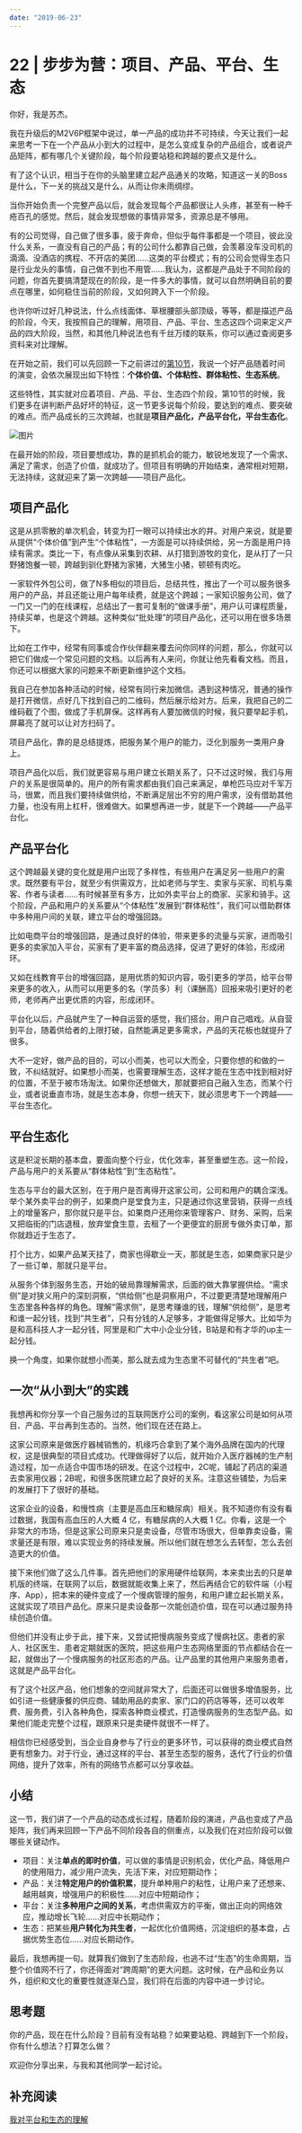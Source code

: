 ```yaml
---
date: "2019-06-23"
---  
```

      
# 22 | 步步为营：项目、产品、平台、生态
你好，我是苏杰。

我在升级后的M2V6P框架中说过，单一产品的成功并不可持续，今天让我们一起来思考一下在一个产品从小到大的过程中，是怎么变成复杂的产品组合，或者说产品矩阵，都有哪几个关键阶段，每个阶段要站稳和跨越的要点又是什么。

有了这个认识，相当于在你的头脑里建立起产品通关的攻略，知道这一关的Boss是什么，下一关的挑战又是什么，从而让你未雨绸缪。

当你开始负责一个完整产品以后，就会发现每个产品都很让人头疼，甚至有一种千疮百孔的感觉。然后，就会发现想做的事情非常多，资源总是不够用。

有的公司觉得，自己做了很多事，疲于奔命，但似乎每件事都是一个项目，彼此没什么关系，一直没有自己的产品；有的公司什么都靠自己做，会羡慕没车没司机的滴滴、没酒店的携程、不开店的美团……这类的平台模式；有的公司会觉得生态只是行业龙头的事情，自己做不到也不用管……我认为，这都是产品处于不同阶段的问题，你首先要搞清楚现在的阶段，是一件多大的事情，就可以自然明确目前的要点在哪里，如何稳住当前的阶段，又如何跨入下一个阶段。

也许你听过好几种说法，什么点线面体、草根腰部头部顶级，等等，都是描述产品的阶段，今天，我按照自己的理解，用项目、产品、平台、生态这四个词来定义产品的四大阶段，当然，和其他几种说法也有千丝万缕的联系，你可以通过查阅更多资料来对比理解。

<!-- [[[read_end]]] -->

在开始之前，我们可以先回顾一下之前讲过的[第10节](https://time.geekbang.org/column/article/163396)，我说一个好产品随着时间的演变，会依次展现出如下特性：**个体价值、个体粘性、群体粘性、生态系统**。

这些特性，其实就对应着项目、产品、平台、生态四个阶段，第10节的时候，我们更多在讲判断产品好坏的特征，这一节更多说每个阶段，要达到的难点、要突破的难点。而产品成长的三次跨越，也就是**项目产品化，产品平台化，平台生态化**。

![图片](./httpsstatic001geekbangorgresourceimage3a7a3a4d083e90cb917ce45357e27634517a.jpg)

在最开始的阶段，项目要想成功，靠的是抓机会的能力，敏锐地发现了一个需求、满足了需求，创造了价值，就成功了。但项目有明确的开始结束，通常相对短期，无法持续，这就迎来了第一次跨越——项目产品化。

## **项目产品化**

这是从抓零散的单次机会，转变为打一眼可以持续出水的井。对用户来说，就是要从提供“个体价值”到产生“个体粘性”，一方面是可以持续供给，另一方面是用户持续有需求。类比一下，有点像从采集到农耕、从打猎到游牧的变化，是从打了一只野猪饱餐一顿，跨越到驯化野猪为家猪，大猪生小猪，顿顿有肉吃。

一家软件外包公司，做了N多相似的项目后，总结共性，推出了一个可以服务很多用户的产品，并且还能让用户每年续费，就是这个跨越；一家知识服务公司，做了一门又一门的在线课程，总结出了一套可复制的“做课手册”，用户认可课程质量，持续买单，也是这个跨越。这种类似“批处理”的项目产品化，还可以用在很多场景下。

比如在工作中，经常有同事或合作伙伴翻来覆去问你同样的问题，那么，你就可以把它们做成一个常见问题的文档。以后再有人来问，你就让他先看看文档。而且，你还可以根据大家的问题来不断更新维护这个文档。

我自己在参加各种活动的时候，经常有同行来加微信。遇到这种情况，普通的操作是打开微信，点好几下找到自己的二维码，然后展示给对方。后来，我把自己的二维码截了个图，做成了手机屏保。这样再有人要加微信的时候，我只要举起手机，屏幕亮了就可以让对方扫码了。

项目产品化，靠的是总结提炼，把服务某个用户的能力，泛化到服务一类用户身上。

项目产品化以后，我们就更容易与用户建立长期关系了，只不过这时候，我们与用户的关系是很简单的。用户的所有需求都由我们自己来满足，单枪匹马应对千军万马，很累，而且我们要持续做供给，不断满足层出不穷的用户需求，没有借助其他力量，也没有用上杠杆，很难做大。如果想再进一步，就是下一个跨越——产品平台化。

## **产品平台化**

这个跨越最关键的变化就是用户出现了多样性，有些用户在满足另一些用户的需求。既然要有平台，就至少有供需双方，比如老师与学生、卖家与买家、司机与乘客、作者与读者……有时候甚至有多方，比如外卖平台上的商家、买家和骑手。这个阶段，产品和用户的关系要从“个体粘性”发展到“群体粘性”，我们可以借助群体中多种用户间的关联，建立平台的增强回路。

比如电商平台的增强回路，是通过良好的体验，带来更多的流量与买家，进而吸引更多的卖家加入平台，买家有了更丰富的商品选择，促进了更好的体验，形成闭环。

又如在线教育平台的增强回路，是用优质的知识内容，吸引更多的学员，给平台带来更多的收入，从而可以用更多的名（学员多）利（课酬高）回报来吸引更好的老师，老师再产出更优质的内容，形成闭环。

平台化以后，产品就产生了一种自运营的感觉，我们搭台，用户自己唱戏。从自营到平台，随着供给者的上限打破，自然能满足更多需求，产品的天花板也就提升了很多。

大不一定好，做产品的目的，可以小而美，也可以大而全，只要你想的和做的一致，不纠结就好。如果想小而美，也需要理解生态，这样才能在生态中找到相对好的位置，不至于被市场淘汰。如果你还想做大，那就要把自己融入生态，而某个行业，或者说垂直市场，就是生态本身，你想一统天下，就必须思考下一个跨越——平台生态化。

## **平台生态化**

这是积淀长期的基本盘，要面向整个行业，优化效率，甚至重塑生态。这一阶段，产品与用户的关系要从“群体粘性”到“生态粘性”。

生态与平台的最大区别，在于用户是否离得开这家公司，公司和用户的耦合深浅。举个某外卖平台的例子，如果商户是堂食为主，只是通过你这里营销，获得一点线上的增量客户，那你就只是平台。如果商户还用你来管理客户、财务、采购，后来又把临街的门店退租，放弃堂食生意，去租了一个更便宜的厨房专做外卖订单，那你就趋近于生态了。

打个比方，如果产品某天挂了，商家也得歇业一天，那就是生态，如果商家只是少了一些订单，那就只是平台。

从服务个体到服务生态，开始的破局靠理解需求，后面的做大靠掌握供给。“需求侧”是对狭义用户的深刻洞察，“供给侧”也是洞察用户，不过要更清楚地理解用户生态里各种各样的角色。理解“需求侧”，是思考赚谁的钱，理解“供给侧”，是思考和谁一起分钱，找到“共生者”，只有分钱的人足够多，才能做得足够大。比如华为是和高科技人才一起分钱，阿里是和广大中小企业分钱，B站是和有才华的up主一起分钱。

换一个角度，如果你就想小而美，那么就去成为生态里不可替代的“共生者”吧。

## 一次“从小到大”的实践

我想再和你分享一个自己服务过的互联网医疗公司的案例，看这家公司是如何从项目、产品、平台再到生态的。当然，他们现在还在路上。

这家公司原来是做医疗器械销售的，机缘巧合拿到了某个海外品牌在国内的代理权，这是很典型的项目式成功。代理做得好了以后，就开始介入医疗器械的生产制造过程，加一点适合中国市场的研发。在这个过程中，2C呢，铺起了药店的渠道去卖家用仪器；2B呢，和很多医院建立起了良好的关系。注意这些铺垫，为后来的发展打下了很好的基础。

这家企业的设备，和慢性病（主要是高血压和糖尿病）相关。我不知道你有没有看过数据，我国有高血压的人大概 4 亿，有糖尿病的人大概 1 亿。你看，这是一个非常大的市场，但是这家公司原来只是卖设备，尽管市场很大，但单靠卖设备，需求量还是有限，难以实现业务的持续发展。所以他们就在想怎么去转型，怎么去创造更大的价值。

接下来他们做了这么几件事。首先把他们的家用硬件给联网，本来卖出去的只是单机版的终端，在联网了以后，数据就能收集上来了，然后再结合它的软件端（小程序、App），把本来的硬件变成了一个慢病管理的服务，和用户建立起长期关系，这就实现了项目产品化。原来只是卖设备那一次能创造价值，现在可以通过服务持续创造价值。

但他们并没有止步于此，接下来，又尝试把慢病服务变成了慢病社区。患者的家人、社区医生、患者定期就医的医院，把这些用户生态网络里面的节点都结合在一起，就做出了一个慢病服务的社区形态的产品。让产品里的其他用户来服务患者，这就是产品平台化。

有了这个社区产品，他们想象的空间就非常大了，后面还可以做很多增值服务，比如引进一些健康餐的供应商、辅助用品的卖家、家门口的药店等等，还可以收年费、服务费，引入各种角色，探索各种商业模式，打造慢病服务的生态型产品。如果他们能走完整个过程，跟原来只是卖硬件就很不一样了。

相信你已经感受到，当企业自身参与了行业的更多环节，可以获得的商业模式自然更有想象力。对于行业，通过这样的平台、甚至生态型的服务，迭代了行业的价值网络，提升了效率，所有的网络节点都可以分享收益。

## 小结

这一节，我们讲了一个产品的动态成长过程，随着阶段的演进，产品也变成了产品矩阵，我们再来回顾一下产品不同阶段各自的侧重点，以及我们在对应阶段可以做哪些关键动作。

* 项目：关注**单点的即时价值**，可以做的事情是识别机会，优化产品，降低用户的使用阻力，减少用户流失，先活下来，对应短期动作；
* 产品：关注**特定用户的价值积累**，提升单种用户的粘性，让用户来了还想来、越用越爽，增强用户的积极性……对应中短期动作；
* 平台：关注**多种用户之间的关系**，考虑供需双方的平衡，做出正向的网络效应，推动增长飞轮……对应中长期动作；
* 生态：把某些**用户转化为共生者**，一起优化价值网络，沉淀组织的基本盘，占据优势生态位……对应长期动作。

最后，我想再提一句。就算我们做到了生态阶段，也逃不过“生态”的生命周期，当整个价值网不行了，你还得面对“跨周期”的更大问题。这时候，在产品和业务以外，组织和文化的重要性就逐渐凸显，我们将在后面的内容中进一步讨论。

## 思考题

你的产品，现在在什么阶段？目前有没有站稳？如果要站稳、跨越到下一个阶段，你有什么想法？打算怎么做？

欢迎你分享出来，与我和其他同学一起讨论。

## 补充阅读

[我对平台和生态的理解](https://mp.weixin.qq.com/s?__biz=MjM5MzE3MDQ3Mw==&mid=2650406790&idx=1&sn=75ba6ed7e07d786659fa479f98a89faa&chksm=be964ac089e1c3d6acd75127672e39332cc44e815ae40c87edcaf65cc47b1cf6fae4db71af9a&token=1289982982&lang=zh_CN#rd)
